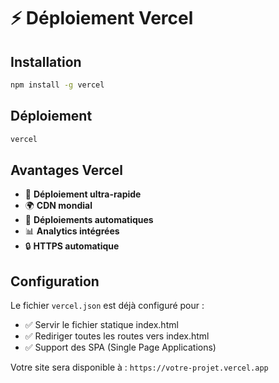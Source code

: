 # ⚡ Déploiement Vercel

## Installation
```bash
npm install -g vercel
```

## Déploiement
```bash
vercel
```

## Avantages Vercel
- 🚀 **Déploiement ultra-rapide**
- 🌍 **CDN mondial**
- 🔄 **Déploiements automatiques**
- 📊 **Analytics intégrées**
- 🔒 **HTTPS automatique**

## Configuration
Le fichier `vercel.json` est déjà configuré pour :
- ✅ Servir le fichier statique index.html
- ✅ Rediriger toutes les routes vers index.html
- ✅ Support des SPA (Single Page Applications)

Votre site sera disponible à : `https://votre-projet.vercel.app`


